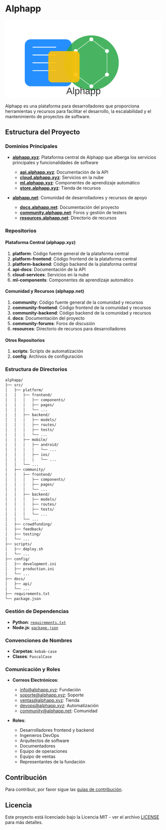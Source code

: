 # Alphapp
![Alphapp Logo](docs/assets/logos/alphapp-logo.svg)

Alphapp es una plataforma para desarrolladores que proporciona herramientas y recursos para facilitar el desarrollo, la escalabilidad y el mantenimiento de proyectos de software.

## Estructura del Proyecto

### Dominios Principales

- **[alphapp.xyz](https://alphapp.xyz)**: Plataforma central de Alphapp que alberga los servicios principales y funcionalidades de software
  - **[api.alphapp.xyz](https://api.alphapp.xyz)**: Documentación de la API
  - **[cloud.alphapp.xyz](https://cloud.alphapp.xyz)**: Servicios en la nube
  - **[ml.alphapp.xyz](https://ml.alphapp.xyz)**: Componentes de aprendizaje automático
  - **[store.alphapp.xyz](https://store.alphapp.xyz)**: Tienda de recursos

- **[alphapp.net](https://alphapp.net)**: Comunidad de desarrolladores y recursos de apoyo
  - **[docs.alphapp.net](https://docs.alphapp.net)**: Documentación del proyecto
  - **[community.alphapp.net](https://community.alphapp.net)**: Foros y gestión de testers
  - **[resources.alphapp.net](https://resources.alphapp.net)**: Directorio de recursos

### Repositorios

#### Plataforma Central (alphapp.xyz)

1. **platform**: Código fuente general de la plataforma central
2. **platform-frontend**: Código frontend de la plataforma central
3. **platform-backend**: Código backend de la plataforma central
4. **api-docs**: Documentación de la API
5. **cloud-services**: Servicios en la nube
6. **ml-components**: Componentes de aprendizaje automático

#### Comunidad y Recursos (alphapp.net)

1. **community**: Código fuente general de la comunidad y recursos
2. **community-frontend**: Código frontend de la comunidad y recursos
3. **community-backend**: Código backend de la comunidad y recursos
4. **docs**: Documentación del proyecto
5. **community-forums**: Foros de discusión
6. **resources**: Directorio de recursos para desarrolladores

#### Otros Repositorios

1. **scripts**: Scripts de automatización
2. **config**: Archivos de configuración

### Estructura de Directorios

```plaintext
alphapp/
├── src/
│   ├── platform/
│   │   ├── frontend/
│   │   │   ├── components/
│   │   │   ├── pages/
│   │   │   └── ...
│   │   ├── backend/
│   │   │   ├── models/
│   │   │   ├── routes/
│   │   │   ├── tests/
│   │   │   └── ...
│   │   ├── mobile/
│   │   │   ├── android/
│   │   │   │   └── ...
│   │   │   ├── ios/
│   │   │   │   └── ...
│   │   └── ...
│   ├── community/
│   │   ├── frontend/
│   │   │   ├── components/
│   │   │   ├── pages/
│   │   │   └── ...
│   │   ├── backend/
│   │   │   ├── models/
│   │   │   ├── routes/
│   │   │   ├── tests/
│   │   │   └── ...
│   │   └── ...
│   ├── crowdfunding/
│   ├── feedback/
│   ├── testing/
│   └── ...
├── scripts/
│   ├── deploy.sh
│   └── ...
├── config/
│   ├── development.ini
│   ├── production.ini
│   └── ...
├── docs/
│   ├── api/
│   └── ...
├── requirements.txt
└── package.json
```

### Gestión de Dependencias

- **Python**: [`requirements.txt`](https://www.python.org/)
- **Node.js**: [`package.json`](https://nodejs.org/)

### Convenciones de Nombres

- **Carpetas**: `kebab-case`
- **Clases**: `PascalCase`

### Comunicación y Roles

- **Correos Electrónicos**: 
  - [info@alphapp.xyz](mailto:info@alphapp.xyz): Fundación
  - [soporte@alphapp.xyz](mailto:soporte@alphapp.xyz): Soporte
  - [ventas@alphapp.xyz](mailto:ventas@alphapp.xyz): Tienda
  - [devops@alphapp.xyz](mailto:devops@alphapp.xyz): Automatización
  - [community@alphapp.net](mailto:community@alphapp.net): Comunidad

- **Roles**:
  - Desarrolladores frontend y backend
  - Ingenieros DevOps
  - Arquitectos de software
  - Documentadores
  - Equipo de operaciones
  - Equipo de ventas
  - Representantes de la fundación

## Contribución

Para contribuir, por favor sigue las [guías de contribución](docs/CONTRIBUTING.md).

## Licencia

Este proyecto está licenciado bajo la Licencia MIT - ver el archivo [LICENSE](LICENSE) para más detalles.
